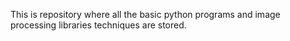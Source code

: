 This is repository where all the basic python programs and image processing libraries techniques are stored.